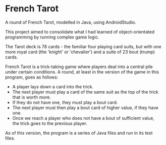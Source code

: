 # French Tarot

A round of French Tarot, modelled in Java, using AndroidStudio.

This project aimed to consolidate what I had learned of object-orientated programming by running complex game logic.

The Tarot deck is 78 cards - the familiar four playing card suits, but with one more royal card (the 'knight' or 'chevalier') and a suite of 23 bout (trump) cards. 

French Tarot is a trick-taking game where players deal into a central pile under certain conditions. A round, at least in the version of the game in this program, goes as follows:

+ A player lays down a card into the trick.
+ The next player must play a card of the same suit as the top of the trick that is worth more. 
+ If they do not have one, they must play a bout card. 
+ The next player must then play a bout card of higher value, if they have one. 
+ Once we reach a player who does not have a bout of sufficient value, the trick goes to the previous player.

As of this version, the program is a series of Java files and run in its test files.
